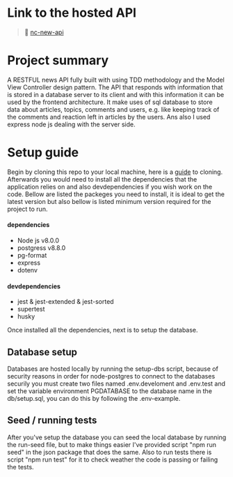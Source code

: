 # Link to the hosted API
>🚀 [nc-new-api](nc-news-api.up.railway.app)

# Project summary
A RESTFUL news API fully built with using TDD methodology and the Model View Controller design pattern. The API that responds with information that is stored in a database server to its client and with this information it can be used by the frontend architecture. It make uses of sql database to store data about articles, topics, comments and users, e.g. like keeping track of the comments and reaction left in articles by the users. Ans also I used express node js dealing with the server side.


# Setup guide 
Begin by cloning this repo to your local machine, here is a [guide](https://github.com/git-guides/git-clone) to cloning. Afterwards you would need to install all the dependencies that the application relies on and also devdependencies if you wish work on the code. Bellow are listed the packeges you need to install, it is ideal to get the latest version but also bellow is listed minimum version required for the project to run.
#### dependencies
* Node js v8.0.0
* postgress v8.8.0
* pg-format
* express
* dotenv
#### devdependencies
* jest & jest-extended & jest-sorted
* supertest
* husky

Once installed all the dependencies, next is to setup the database.

##  Database setup 
Databases are hosted locally by running the setup-dbs script, because of security reasons in order for node-postgres to connect to the databases securily you must create two files named .env.develoment and .env.test and set the variable environment PGDATABASE to the database name in the db/setup.sql, you can do this by following the .env-example.
## Seed / running tests
After you've setup the database you can seed the local database by running the run-seed file, but to make things easier I've provided script "npm run seed" in the json package that does the same. Also to run tests there is script "npm run test" for it to check weather the code is passing or failing the tests. 
